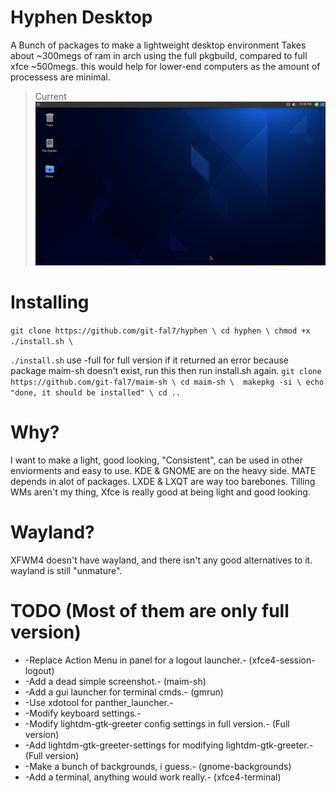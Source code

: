 # Hyphen Desktop
A Bunch of packages to make a lightweight desktop environment
Takes about ~300megs of ram in arch using the full pkgbuild, compared to full xfce ~500megs.
this would help for lower-end computers as the amount of processess are minimal.

> Current
![Screenshot](ss.png?raw=true)


# Installing
``git clone https://github.com/git-fal7/hyphen \
cd hyphen \
chmod +x ./install.sh \``

``./install.sh``
use -full for full version
if it returned an error because package maim-sh doesn't exist, run this then run install.sh again.
``git clone https://github.com/git-fal7/maim-sh \
cd maim-sh \ 
makepkg -si \
echo "done, it should be installed" \
cd ..``

# Why?
I want to make a light, good looking, "Consistent", can be used in other enviorments and easy to use.
KDE & GNOME are on the heavy side.
MATE depends in alot of packages.
LXDE & LXQT are way too barebones.
Tilling WMs aren't my thing,
Xfce is really good at being light and good looking.

# Wayland?
XFWM4 doesn't have wayland, and there isn't any good alternatives to it.
wayland is still "unmature".

# TODO (Most of them are only full version)
- -Replace Action Menu in panel for a logout launcher.- (xfce4-session-logout)
- -Add a dead simple screenshot.- (maim-sh)
- -Add a gui launcher for terminal cmds.- (gmrun)
- -Use xdotool for panther_launcher.-
- -Modify keyboard settings.-
- -Modify lightdm-gtk-greeter config settings in full version.- (Full version)
- -Add lightdm-gtk-greeter-settings for modifying lightdm-gtk-greeter.- (Full version)
- -Make a bunch of backgrounds, i guess.- (gnome-backgrounds)
- -Add a terminal, anything would work really.- (xfce4-terminal)
